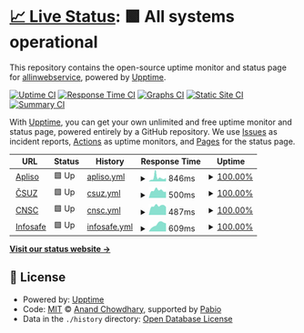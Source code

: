 # [📈 Live Status](https://allinwebservice.github.io/status): <!--live status--> **🟩 All systems operational**

This repository contains the open-source uptime monitor and status page for [allinwebservice](https://allinwebservice.github.io/status), powered by [Upptime](https://github.com/upptime/upptime).

[![Uptime CI](https://github.com/allinwebservice/status/workflows/Uptime%20CI/badge.svg)](https://github.com/allinwebservice/status/actions?query=workflow%3A%22Uptime+CI%22)
[![Response Time CI](https://github.com/allinwebservice/status/workflows/Response%20Time%20CI/badge.svg)](https://github.com/allinwebservice/status/actions?query=workflow%3A%22Response+Time+CI%22)
[![Graphs CI](https://github.com/allinwebservice/status/workflows/Graphs%20CI/badge.svg)](https://github.com/allinwebservice/status/actions?query=workflow%3A%22Graphs+CI%22)
[![Static Site CI](https://github.com/allinwebservice/status/workflows/Static%20Site%20CI/badge.svg)](https://github.com/allinwebservice/status/actions?query=workflow%3A%22Static+Site+CI%22)
[![Summary CI](https://github.com/allinwebservice/status/workflows/Summary%20CI/badge.svg)](https://github.com/allinwebservice/status/actions?query=workflow%3A%22Summary+CI%22)

With [Upptime](https://upptime.js.org), you can get your own unlimited and free uptime monitor and status page, powered entirely by a GitHub repository. We use [Issues](https://github.com/allinwebservice/status/issues) as incident reports, [Actions](https://github.com/allinwebservice/status/actions) as uptime monitors, and [Pages](https://allinwebservice.github.io/status) for the status page.

<!--start: status pages-->
<!-- This summary is generated by Upptime (https://github.com/upptime/upptime) -->
<!-- Do not edit this manually, your changes will be overwritten -->
<!-- prettier-ignore -->
| URL | Status | History | Response Time | Uptime |
| --- | ------ | ------- | ------------- | ------ |
| <img alt="" src="https://icons.duckduckgo.com/ip3/apliso.net.ico" height="13"> [Apliso](https://apliso.net) | 🟩 Up | [apliso.yml](https://github.com/allinwebservice/status/commits/HEAD/history/apliso.yml) | <details><summary><img alt="Response time graph" src="./graphs/apliso/response-time-week.png" height="20"> 846ms</summary><br><a href="https://allinwebservice.github.io/status/history/apliso"><img alt="Response time 846" src="https://img.shields.io/endpoint?url=https%3A%2F%2Fraw.githubusercontent.com%2Fallinwebservice%2Fstatus%2FHEAD%2Fapi%2Fapliso%2Fresponse-time.json"></a><br><a href="https://allinwebservice.github.io/status/history/apliso"><img alt="24-hour response time 846" src="https://img.shields.io/endpoint?url=https%3A%2F%2Fraw.githubusercontent.com%2Fallinwebservice%2Fstatus%2FHEAD%2Fapi%2Fapliso%2Fresponse-time-day.json"></a><br><a href="https://allinwebservice.github.io/status/history/apliso"><img alt="7-day response time 846" src="https://img.shields.io/endpoint?url=https%3A%2F%2Fraw.githubusercontent.com%2Fallinwebservice%2Fstatus%2FHEAD%2Fapi%2Fapliso%2Fresponse-time-week.json"></a><br><a href="https://allinwebservice.github.io/status/history/apliso"><img alt="30-day response time 846" src="https://img.shields.io/endpoint?url=https%3A%2F%2Fraw.githubusercontent.com%2Fallinwebservice%2Fstatus%2FHEAD%2Fapi%2Fapliso%2Fresponse-time-month.json"></a><br><a href="https://allinwebservice.github.io/status/history/apliso"><img alt="1-year response time 846" src="https://img.shields.io/endpoint?url=https%3A%2F%2Fraw.githubusercontent.com%2Fallinwebservice%2Fstatus%2FHEAD%2Fapi%2Fapliso%2Fresponse-time-year.json"></a></details> | <details><summary><a href="https://allinwebservice.github.io/status/history/apliso">100.00%</a></summary><a href="https://allinwebservice.github.io/status/history/apliso"><img alt="All-time uptime 100.00%" src="https://img.shields.io/endpoint?url=https%3A%2F%2Fraw.githubusercontent.com%2Fallinwebservice%2Fstatus%2FHEAD%2Fapi%2Fapliso%2Fuptime.json"></a><br><a href="https://allinwebservice.github.io/status/history/apliso"><img alt="24-hour uptime 100.00%" src="https://img.shields.io/endpoint?url=https%3A%2F%2Fraw.githubusercontent.com%2Fallinwebservice%2Fstatus%2FHEAD%2Fapi%2Fapliso%2Fuptime-day.json"></a><br><a href="https://allinwebservice.github.io/status/history/apliso"><img alt="7-day uptime 100.00%" src="https://img.shields.io/endpoint?url=https%3A%2F%2Fraw.githubusercontent.com%2Fallinwebservice%2Fstatus%2FHEAD%2Fapi%2Fapliso%2Fuptime-week.json"></a><br><a href="https://allinwebservice.github.io/status/history/apliso"><img alt="30-day uptime 100.00%" src="https://img.shields.io/endpoint?url=https%3A%2F%2Fraw.githubusercontent.com%2Fallinwebservice%2Fstatus%2FHEAD%2Fapi%2Fapliso%2Fuptime-month.json"></a><br><a href="https://allinwebservice.github.io/status/history/apliso"><img alt="1-year uptime 100.00%" src="https://img.shields.io/endpoint?url=https%3A%2F%2Fraw.githubusercontent.com%2Fallinwebservice%2Fstatus%2FHEAD%2Fapi%2Fapliso%2Fuptime-year.json"></a></details>
| <img alt="" src="https://icons.duckduckgo.com/ip3/csuz.cz.ico" height="13"> [ČSUZ](https://csuz.cz) | 🟩 Up | [csuz.yml](https://github.com/allinwebservice/status/commits/HEAD/history/csuz.yml) | <details><summary><img alt="Response time graph" src="./graphs/csuz/response-time-week.png" height="20"> 500ms</summary><br><a href="https://allinwebservice.github.io/status/history/csuz"><img alt="Response time 500" src="https://img.shields.io/endpoint?url=https%3A%2F%2Fraw.githubusercontent.com%2Fallinwebservice%2Fstatus%2FHEAD%2Fapi%2Fcsuz%2Fresponse-time.json"></a><br><a href="https://allinwebservice.github.io/status/history/csuz"><img alt="24-hour response time 500" src="https://img.shields.io/endpoint?url=https%3A%2F%2Fraw.githubusercontent.com%2Fallinwebservice%2Fstatus%2FHEAD%2Fapi%2Fcsuz%2Fresponse-time-day.json"></a><br><a href="https://allinwebservice.github.io/status/history/csuz"><img alt="7-day response time 500" src="https://img.shields.io/endpoint?url=https%3A%2F%2Fraw.githubusercontent.com%2Fallinwebservice%2Fstatus%2FHEAD%2Fapi%2Fcsuz%2Fresponse-time-week.json"></a><br><a href="https://allinwebservice.github.io/status/history/csuz"><img alt="30-day response time 500" src="https://img.shields.io/endpoint?url=https%3A%2F%2Fraw.githubusercontent.com%2Fallinwebservice%2Fstatus%2FHEAD%2Fapi%2Fcsuz%2Fresponse-time-month.json"></a><br><a href="https://allinwebservice.github.io/status/history/csuz"><img alt="1-year response time 500" src="https://img.shields.io/endpoint?url=https%3A%2F%2Fraw.githubusercontent.com%2Fallinwebservice%2Fstatus%2FHEAD%2Fapi%2Fcsuz%2Fresponse-time-year.json"></a></details> | <details><summary><a href="https://allinwebservice.github.io/status/history/csuz">100.00%</a></summary><a href="https://allinwebservice.github.io/status/history/csuz"><img alt="All-time uptime 100.00%" src="https://img.shields.io/endpoint?url=https%3A%2F%2Fraw.githubusercontent.com%2Fallinwebservice%2Fstatus%2FHEAD%2Fapi%2Fcsuz%2Fuptime.json"></a><br><a href="https://allinwebservice.github.io/status/history/csuz"><img alt="24-hour uptime 100.00%" src="https://img.shields.io/endpoint?url=https%3A%2F%2Fraw.githubusercontent.com%2Fallinwebservice%2Fstatus%2FHEAD%2Fapi%2Fcsuz%2Fuptime-day.json"></a><br><a href="https://allinwebservice.github.io/status/history/csuz"><img alt="7-day uptime 100.00%" src="https://img.shields.io/endpoint?url=https%3A%2F%2Fraw.githubusercontent.com%2Fallinwebservice%2Fstatus%2FHEAD%2Fapi%2Fcsuz%2Fuptime-week.json"></a><br><a href="https://allinwebservice.github.io/status/history/csuz"><img alt="30-day uptime 100.00%" src="https://img.shields.io/endpoint?url=https%3A%2F%2Fraw.githubusercontent.com%2Fallinwebservice%2Fstatus%2FHEAD%2Fapi%2Fcsuz%2Fuptime-month.json"></a><br><a href="https://allinwebservice.github.io/status/history/csuz"><img alt="1-year uptime 100.00%" src="https://img.shields.io/endpoint?url=https%3A%2F%2Fraw.githubusercontent.com%2Fallinwebservice%2Fstatus%2FHEAD%2Fapi%2Fcsuz%2Fuptime-year.json"></a></details>
| <img alt="" src="https://icons.duckduckgo.com/ip3/cnsc.cz.ico" height="13"> [CNSC](https://cnsc.cz) | 🟩 Up | [cnsc.yml](https://github.com/allinwebservice/status/commits/HEAD/history/cnsc.yml) | <details><summary><img alt="Response time graph" src="./graphs/cnsc/response-time-week.png" height="20"> 487ms</summary><br><a href="https://allinwebservice.github.io/status/history/cnsc"><img alt="Response time 487" src="https://img.shields.io/endpoint?url=https%3A%2F%2Fraw.githubusercontent.com%2Fallinwebservice%2Fstatus%2FHEAD%2Fapi%2Fcnsc%2Fresponse-time.json"></a><br><a href="https://allinwebservice.github.io/status/history/cnsc"><img alt="24-hour response time 487" src="https://img.shields.io/endpoint?url=https%3A%2F%2Fraw.githubusercontent.com%2Fallinwebservice%2Fstatus%2FHEAD%2Fapi%2Fcnsc%2Fresponse-time-day.json"></a><br><a href="https://allinwebservice.github.io/status/history/cnsc"><img alt="7-day response time 487" src="https://img.shields.io/endpoint?url=https%3A%2F%2Fraw.githubusercontent.com%2Fallinwebservice%2Fstatus%2FHEAD%2Fapi%2Fcnsc%2Fresponse-time-week.json"></a><br><a href="https://allinwebservice.github.io/status/history/cnsc"><img alt="30-day response time 487" src="https://img.shields.io/endpoint?url=https%3A%2F%2Fraw.githubusercontent.com%2Fallinwebservice%2Fstatus%2FHEAD%2Fapi%2Fcnsc%2Fresponse-time-month.json"></a><br><a href="https://allinwebservice.github.io/status/history/cnsc"><img alt="1-year response time 487" src="https://img.shields.io/endpoint?url=https%3A%2F%2Fraw.githubusercontent.com%2Fallinwebservice%2Fstatus%2FHEAD%2Fapi%2Fcnsc%2Fresponse-time-year.json"></a></details> | <details><summary><a href="https://allinwebservice.github.io/status/history/cnsc">100.00%</a></summary><a href="https://allinwebservice.github.io/status/history/cnsc"><img alt="All-time uptime 100.00%" src="https://img.shields.io/endpoint?url=https%3A%2F%2Fraw.githubusercontent.com%2Fallinwebservice%2Fstatus%2FHEAD%2Fapi%2Fcnsc%2Fuptime.json"></a><br><a href="https://allinwebservice.github.io/status/history/cnsc"><img alt="24-hour uptime 100.00%" src="https://img.shields.io/endpoint?url=https%3A%2F%2Fraw.githubusercontent.com%2Fallinwebservice%2Fstatus%2FHEAD%2Fapi%2Fcnsc%2Fuptime-day.json"></a><br><a href="https://allinwebservice.github.io/status/history/cnsc"><img alt="7-day uptime 100.00%" src="https://img.shields.io/endpoint?url=https%3A%2F%2Fraw.githubusercontent.com%2Fallinwebservice%2Fstatus%2FHEAD%2Fapi%2Fcnsc%2Fuptime-week.json"></a><br><a href="https://allinwebservice.github.io/status/history/cnsc"><img alt="30-day uptime 100.00%" src="https://img.shields.io/endpoint?url=https%3A%2F%2Fraw.githubusercontent.com%2Fallinwebservice%2Fstatus%2FHEAD%2Fapi%2Fcnsc%2Fuptime-month.json"></a><br><a href="https://allinwebservice.github.io/status/history/cnsc"><img alt="1-year uptime 100.00%" src="https://img.shields.io/endpoint?url=https%3A%2F%2Fraw.githubusercontent.com%2Fallinwebservice%2Fstatus%2FHEAD%2Fapi%2Fcnsc%2Fuptime-year.json"></a></details>
| <img alt="" src="https://icons.duckduckgo.com/ip3/infosafe.tech.ico" height="13"> [Infosafe](https://infosafe.tech) | 🟩 Up | [infosafe.yml](https://github.com/allinwebservice/status/commits/HEAD/history/infosafe.yml) | <details><summary><img alt="Response time graph" src="./graphs/infosafe/response-time-week.png" height="20"> 609ms</summary><br><a href="https://allinwebservice.github.io/status/history/infosafe"><img alt="Response time 609" src="https://img.shields.io/endpoint?url=https%3A%2F%2Fraw.githubusercontent.com%2Fallinwebservice%2Fstatus%2FHEAD%2Fapi%2Finfosafe%2Fresponse-time.json"></a><br><a href="https://allinwebservice.github.io/status/history/infosafe"><img alt="24-hour response time 609" src="https://img.shields.io/endpoint?url=https%3A%2F%2Fraw.githubusercontent.com%2Fallinwebservice%2Fstatus%2FHEAD%2Fapi%2Finfosafe%2Fresponse-time-day.json"></a><br><a href="https://allinwebservice.github.io/status/history/infosafe"><img alt="7-day response time 609" src="https://img.shields.io/endpoint?url=https%3A%2F%2Fraw.githubusercontent.com%2Fallinwebservice%2Fstatus%2FHEAD%2Fapi%2Finfosafe%2Fresponse-time-week.json"></a><br><a href="https://allinwebservice.github.io/status/history/infosafe"><img alt="30-day response time 609" src="https://img.shields.io/endpoint?url=https%3A%2F%2Fraw.githubusercontent.com%2Fallinwebservice%2Fstatus%2FHEAD%2Fapi%2Finfosafe%2Fresponse-time-month.json"></a><br><a href="https://allinwebservice.github.io/status/history/infosafe"><img alt="1-year response time 609" src="https://img.shields.io/endpoint?url=https%3A%2F%2Fraw.githubusercontent.com%2Fallinwebservice%2Fstatus%2FHEAD%2Fapi%2Finfosafe%2Fresponse-time-year.json"></a></details> | <details><summary><a href="https://allinwebservice.github.io/status/history/infosafe">100.00%</a></summary><a href="https://allinwebservice.github.io/status/history/infosafe"><img alt="All-time uptime 100.00%" src="https://img.shields.io/endpoint?url=https%3A%2F%2Fraw.githubusercontent.com%2Fallinwebservice%2Fstatus%2FHEAD%2Fapi%2Finfosafe%2Fuptime.json"></a><br><a href="https://allinwebservice.github.io/status/history/infosafe"><img alt="24-hour uptime 100.00%" src="https://img.shields.io/endpoint?url=https%3A%2F%2Fraw.githubusercontent.com%2Fallinwebservice%2Fstatus%2FHEAD%2Fapi%2Finfosafe%2Fuptime-day.json"></a><br><a href="https://allinwebservice.github.io/status/history/infosafe"><img alt="7-day uptime 100.00%" src="https://img.shields.io/endpoint?url=https%3A%2F%2Fraw.githubusercontent.com%2Fallinwebservice%2Fstatus%2FHEAD%2Fapi%2Finfosafe%2Fuptime-week.json"></a><br><a href="https://allinwebservice.github.io/status/history/infosafe"><img alt="30-day uptime 100.00%" src="https://img.shields.io/endpoint?url=https%3A%2F%2Fraw.githubusercontent.com%2Fallinwebservice%2Fstatus%2FHEAD%2Fapi%2Finfosafe%2Fuptime-month.json"></a><br><a href="https://allinwebservice.github.io/status/history/infosafe"><img alt="1-year uptime 100.00%" src="https://img.shields.io/endpoint?url=https%3A%2F%2Fraw.githubusercontent.com%2Fallinwebservice%2Fstatus%2FHEAD%2Fapi%2Finfosafe%2Fuptime-year.json"></a></details>

<!--end: status pages-->

[**Visit our status website →**](https://allinwebservice.github.io/status)

## 📄 License

- Powered by: [Upptime](https://github.com/upptime/upptime)
- Code: [MIT](./LICENSE) © [Anand Chowdhary](https://anandchowdhary.com), supported by [Pabio](https://pabio.com)
- Data in the `./history` directory: [Open Database License](https://opendatacommons.org/licenses/odbl/1-0/)
